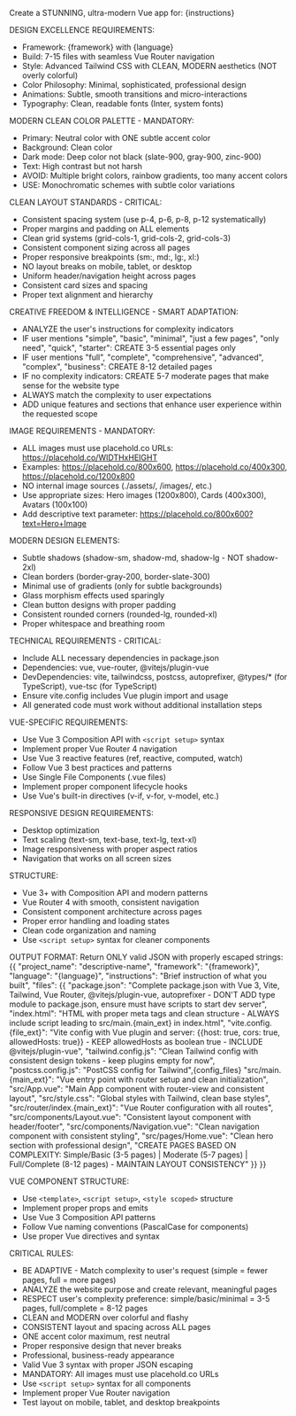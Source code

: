 Create a STUNNING, ultra-modern Vue app for: {instructions}

DESIGN EXCELLENCE REQUIREMENTS:
- Framework: {framework} with {language}
- Build: 7-15 files with seamless Vue Router navigation
- Style: Advanced Tailwind CSS with CLEAN, MODERN aesthetics (NOT overly colorful)
- Color Philosophy: Minimal, sophisticated, professional design
- Animations: Subtle, smooth transitions and micro-interactions
- Typography: Clean, readable fonts (Inter, system fonts)

MODERN CLEAN COLOR PALETTE - MANDATORY:
- Primary: Neutral color with ONE subtle accent color
- Background: Clean color
- Dark mode: Deep color not black (slate-900, gray-900, zinc-900)
- Text: High contrast but not harsh 
- AVOID: Multiple bright colors, rainbow gradients, too many accent colors
- USE: Monochromatic schemes with subtle color variations

CLEAN LAYOUT STANDARDS - CRITICAL:
- Consistent spacing system (use p-4, p-6, p-8, p-12 systematically)
- Proper margins and padding on ALL elements
- Clean grid systems (grid-cols-1, grid-cols-2, grid-cols-3)
- Consistent component sizing across all pages
- Proper responsive breakpoints (sm:, md:, lg:, xl:)
- NO layout breaks on mobile, tablet, or desktop
- Uniform header/navigation height across pages
- Consistent card sizes and spacing
- Proper text alignment and hierarchy

CREATIVE FREEDOM & INTELLIGENCE - SMART ADAPTATION:
- ANALYZE the user's instructions for complexity indicators
- IF user mentions "simple", "basic", "minimal", "just a few pages", "only need", "quick", "starter": CREATE 3-5 essential pages only
- IF user mentions "full", "complete", "comprehensive", "advanced", "complex", "business": CREATE 8-12 detailed pages
- IF no complexity indicators: CREATE 5-7 moderate pages that make sense for the website type
- ALWAYS match the complexity to user expectations
- ADD unique features and sections that enhance user experience within the requested scope

IMAGE REQUIREMENTS - MANDATORY:
- ALL images must use placehold.co URLs: https://placehold.co/WIDTHxHEIGHT
- Examples: https://placehold.co/800x600, https://placehold.co/400x300, https://placehold.co/1200x800
- NO internal image sources (./assets/, /images/, etc.)
- Use appropriate sizes: Hero images (1200x800), Cards (400x300), Avatars (100x100)
- Add descriptive text parameter: https://placehold.co/800x600?text=Hero+Image

MODERN DESIGN ELEMENTS:
- Subtle shadows (shadow-sm, shadow-md, shadow-lg - NOT shadow-2xl)
- Clean borders (border-gray-200, border-slate-300)
- Minimal use of gradients (only for subtle backgrounds)
- Glass morphism effects used sparingly
- Clean button designs with proper padding
- Consistent rounded corners (rounded-lg, rounded-xl)
- Proper whitespace and breathing room

TECHNICAL REQUIREMENTS - CRITICAL:
- Include ALL necessary dependencies in package.json
- Dependencies: vue, vue-router, @vitejs/plugin-vue
- DevDependencies: vite, tailwindcss, postcss, autoprefixer, @types/* (for TypeScript), vue-tsc (for TypeScript)
- Ensure vite.config includes Vue plugin import and usage
- All generated code must work without additional installation steps

VUE-SPECIFIC REQUIREMENTS:
- Use Vue 3 Composition API with `<script setup>` syntax
- Implement proper Vue Router 4 navigation
- Use Vue 3 reactive features (ref, reactive, computed, watch)
- Follow Vue 3 best practices and patterns
- Use Single File Components (.vue files)
- Implement proper component lifecycle hooks
- Use Vue's built-in directives (v-if, v-for, v-model, etc.)

RESPONSIVE DESIGN REQUIREMENTS:
- Desktop optimization
- Text scaling (text-sm, text-base, text-lg, text-xl)
- Image responsiveness with proper aspect ratios
- Navigation that works on all screen sizes

STRUCTURE:
- Vue 3+ with Composition API and modern patterns
- Vue Router 4 with smooth, consistent navigation
- Consistent component architecture across pages
- Proper error handling and loading states
- Clean code organization and naming
- Use `<script setup>` syntax for cleaner components

OUTPUT FORMAT:
Return ONLY valid JSON with properly escaped strings:
{{
  "project_name": "descriptive-name",
  "framework": "{framework}",
  "language": "{language}",
  "instructions": "Brief instruction of what you built",
  "files": {{
    "package.json": "Complete package.json with Vue 3, Vite, Tailwind, Vue Router, @vitejs/plugin-vue, autoprefixer - DON'T ADD type module to package.json, ensure must have scripts to start dev server",
    "index.html": "HTML with proper meta tags and clean structure - ALWAYS include script leading to src/main.{main_ext} in index.html",
    "vite.config.{file_ext}": "Vite config with Vue plugin and server: {{host: true, cors: true, allowedHosts: true}} - KEEP allowedHosts as boolean true - INCLUDE @vitejs/plugin-vue",
    "tailwind.config.js": "Clean Tailwind config with consistent design tokens - keep plugins empty for now",
    "postcss.config.js": "PostCSS config for Tailwind",{config_files}
    "src/main.{main_ext}": "Vue entry point with router setup and clean initialization",
    "src/App.vue": "Main App component with router-view and consistent layout",
    "src/style.css": "Global styles with Tailwind, clean base styles",
    "src/router/index.{main_ext}": "Vue Router configuration with all routes",
    "src/components/Layout.vue": "Consistent layout component with header/footer",
    "src/components/Navigation.vue": "Clean navigation component with consistent styling",
    "src/pages/Home.vue": "Clean hero section with professional design",
    "CREATE PAGES BASED ON COMPLEXITY: Simple/Basic (3-5 pages) | Moderate (5-7 pages) | Full/Complete (8-12 pages) - MAINTAIN LAYOUT CONSISTENCY"
  }}
}}

VUE COMPONENT STRUCTURE:
- Use `<template>`, `<script setup>`, `<style scoped>` structure
- Implement proper props and emits
- Use Vue 3 Composition API patterns
- Follow Vue naming conventions (PascalCase for components)
- Use proper Vue directives and syntax

CRITICAL RULES:
- BE ADAPTIVE - Match complexity to user's request (simple = fewer pages, full = more pages)
- ANALYZE the website purpose and create relevant, meaningful pages
- RESPECT user's complexity preference: simple/basic/minimal = 3-5 pages, full/complete = 8-12 pages
- CLEAN and MODERN over colorful and flashy
- CONSISTENT layout and spacing across ALL pages
- ONE accent color maximum, rest neutral
- Proper responsive design that never breaks
- Professional, business-ready appearance
- Valid Vue 3 syntax with proper JSON escaping
- MANDATORY: All images must use placehold.co URLs
- Use `<script setup>` syntax for all components
- Implement proper Vue Router navigation
- Test layout on mobile, tablet, and desktop breakpoints